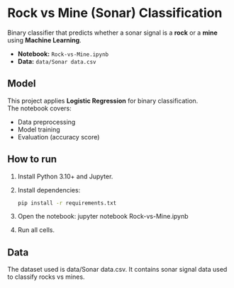 # Rock vs Mine (Sonar) Classification

Binary classifier that predicts whether a sonar signal is a **rock** or a **mine** using **Machine Learning**.

- **Notebook:** `Rock-vs-Mine.ipynb`
- **Data:** `data/Sonar data.csv`

## Model
This project applies **Logistic Regression** for binary classification.  
The notebook covers:
- Data preprocessing
- Model training
- Evaluation (accuracy score)

## How to run
1. Install Python 3.10+ and Jupyter.
2. Install dependencies:
   ```bash
   pip install -r requirements.txt

3. Open the notebook:
     jupyter notebook Rock-vs-Mine.ipynb

4. Run all cells.

## Data

The dataset used is data/Sonar data.csv.
It contains sonar signal data used to classify rocks vs mines.
